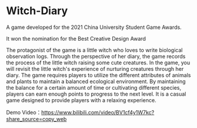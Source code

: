 # Witch-Diary

A game developed for the 2021 China University Student Game Awards.

It won the nomination for the Best Creative Design Award

The protagonist of the game is a little witch who loves to write biological observation logs. Through the perspective of her diary, the game records the process of the little witch raising some cute creatures. In the game, you will revisit the little witch's experience of nurturing creatures through her diary. The game requires players to utilize the different attributes of animals and plants to maintain a balanced ecological environment. By maintaining the balance for a certain amount of time or cultivating different species, players can earn enough points to progress to the next level. It is a casual game designed to provide players with a relaxing experience.

Demo Video：https://www.bilibili.com/video/BV1cf4y1W7kc?share_source=copy_web
